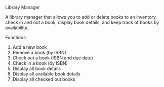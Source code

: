 Library Manager

A library manager that allows you to add or delete books to an inventory, check in and out a book, display book details, and keep track of books by availability.

Functions:
1. Add a new book
2. Remove a book (by ISBN)
3. Check out a book (ISBN and due date)
4. Check in a book (by ISBN)
5. Display all book details
6. Display all available book details
7. Display all checked out books
